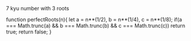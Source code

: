 7 kyu
number with 3 roots

function perfectRoots(n){
let a = n**(1/2), b = n**(1/4), c = n**(1/8);
  if(a === Math.trunc(a) && b === Math.trunc(b) && c === Math.trunc(c)) 
    return true;
  return false;
}
